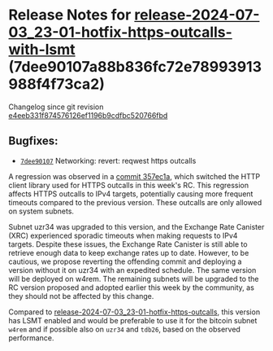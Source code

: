 Release Notes for [**release-2024-07-03\_23-01-hotfix-https-outcalls-with-lsmt**](https://github.com/dfinity/ic/tree/release-2024-07-03_23-01-hotfix-https-outcalls-with-lsmt) (7dee90107a88b836fc72e78993913988f4f73ca2)
=========================================================================================================================================================================================================================

Changelog since git revision [e4eeb331f874576126ef1196b9cdfbc520766fbd](https://dashboard.internetcomputer.org/release/e4eeb331f874576126ef1196b9cdfbc520766fbd)

Bugfixes:
---------

* [`7dee90107`](https://github.com/dfinity/ic/commit/7dee90107) Networking: revert: reqwest https outcalls

A regression was observed in a [commit 357ec1a](<https://github.com/dfinity/ic/commit/357ec1abcc81fcea5de9d30d54c7e6ffa40a3488>), which switched the HTTP client library used for HTTPS outcalls in this week's RC. This regression affects HTTPS outcalls to IPv4 targets, potentially causing more frequent timeouts compared to the previous version. These outcalls are only allowed on system subnets.

Subnet uzr34 was upgraded to this version, and the Exchange Rate Canister (XRC) experienced sporadic timeouts when making requests to IPv4 targets. Despite these issues, the Exchange Rate Canister is still able to retrieve enough data to keep exchange rates up to date. However, to be cautious, we propose reverting the offending commit and deploying a version without it on uzr34 with an expedited schedule. The same version will be deployed on w4rem. The remaining subnets will be upgraded to the RC version proposed and adopted earlier this week by the community, as they should not be affected by this change.

Compared to [release-2024-07-03_23-01-hotfix-https-outcalls](https://github.com/dfinity/ic/tree/release-2024-07-03_23-01-hotfix-https-outcalls), this version has LSMT enabled and would be preferable to use it for the bitcoin subnet `w4rem` and if possible also on `uzr34` and `tdb26`, based on the observed performance.

